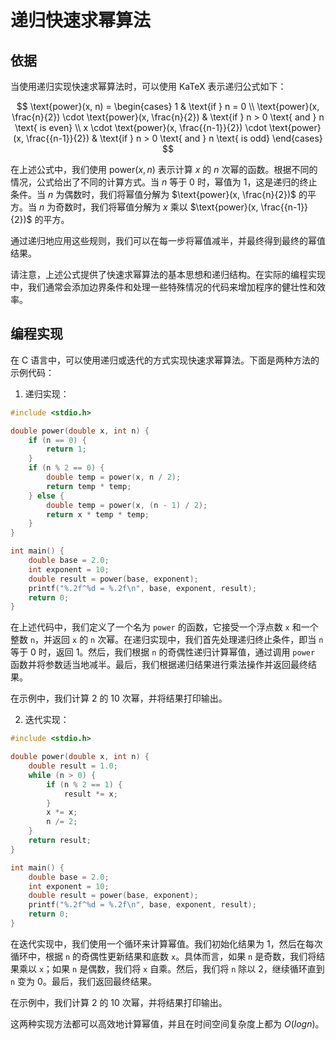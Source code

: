 # 递归快速求幂算法

## 依据

当使用递归实现快速求幂算法时，可以使用 KaTeX 表示递归公式如下：

$$
\text{power}(x, n) = \begin{cases}
1 & \text{if } n = 0 \\
\text{power}(x, \frac{n}{2}) \cdot \text{power}(x, \frac{n}{2}) & \text{if } n > 0 \text{ and } n \text{ is even} \\
x \cdot \text{power}(x, \frac{{n-1}}{2}) \cdot \text{power}(x, \frac{{n-1}}{2}) & \text{if } n > 0 \text{ and } n \text{ is odd}
\end{cases}
$$

在上述公式中，我们使用 $\text{power}(x, n)$ 表示计算 $x$ 的 $n$ 次幂的函数。根据不同的情况，公式给出了不同的计算方式。当 $n$ 等于 $0$ 时，幂值为 $1$，这是递归的终止条件。当 $n$ 为偶数时，我们将幂值分解为 $\text{power}(x, \frac{n}{2})$ 的平方。当 $n$ 为奇数时，我们将幂值分解为 $x$ 乘以 $\text{power}(x, \frac{{n-1}}{2})$ 的平方。

通过递归地应用这些规则，我们可以在每一步将幂值减半，并最终得到最终的幂值结果。

请注意，上述公式提供了快速求幂算法的基本思想和递归结构。在实际的编程实现中，我们通常会添加边界条件和处理一些特殊情况的代码来增加程序的健壮性和效率。

## 编程实现

在 C 语言中，可以使用递归或迭代的方式实现快速求幂算法。下面是两种方法的示例代码：

1. 递归实现：

```c
#include <stdio.h>

double power(double x, int n) {
    if (n == 0) {
        return 1;
    }
    if (n % 2 == 0) {
        double temp = power(x, n / 2);
        return temp * temp;
    } else {
        double temp = power(x, (n - 1) / 2);
        return x * temp * temp;
    }
}

int main() {
    double base = 2.0;
    int exponent = 10;
    double result = power(base, exponent);
    printf("%.2f^%d = %.2f\n", base, exponent, result);
    return 0;
}
```

在上述代码中，我们定义了一个名为 `power` 的函数，它接受一个浮点数 `x` 和一个整数 `n`，并返回 `x` 的 `n` 次幂。在递归实现中，我们首先处理递归终止条件，即当 `n` 等于 0 时，返回 1。然后，我们根据 `n` 的奇偶性递归计算幂值，通过调用 `power` 函数并将参数适当地减半。最后，我们根据递归结果进行乘法操作并返回最终结果。

在示例中，我们计算 2 的 10 次幂，并将结果打印输出。

2. 迭代实现：

```c
#include <stdio.h>

double power(double x, int n) {
    double result = 1.0;
    while (n > 0) {
        if (n % 2 == 1) {
            result *= x;
        }
        x *= x;
        n /= 2;
    }
    return result;
}

int main() {
    double base = 2.0;
    int exponent = 10;
    double result = power(base, exponent);
    printf("%.2f^%d = %.2f\n", base, exponent, result);
    return 0;
}
```

在迭代实现中，我们使用一个循环来计算幂值。我们初始化结果为 1，然后在每次循环中，根据 `n` 的奇偶性更新结果和底数 `x`。具体而言，如果 `n` 是奇数，我们将结果乘以 `x`；如果 `n` 是偶数，我们将 `x` 自乘。然后，我们将 `n` 除以 2，继续循环直到 `n` 变为 0。最后，我们返回最终结果。

在示例中，我们计算 2 的 10 次幂，并将结果打印输出。

这两种实现方法都可以高效地计算幂值，并且在时间空间复杂度上都为 $O(log n)$。
